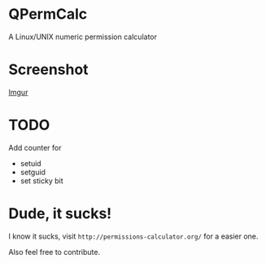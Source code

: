 QPermCalc
=========

A Linux/UNIX numeric permission calculator

# Screenshot
[Imgur](http://i.imgur.com/pRdd4Iu.png)

# TODO
Add counter for
* setuid
* setguid
* set sticky bit

# Dude, it sucks!
I know it sucks, visit `http://permissions-calculator.org/` for a easier one.

Also feel free to contribute.